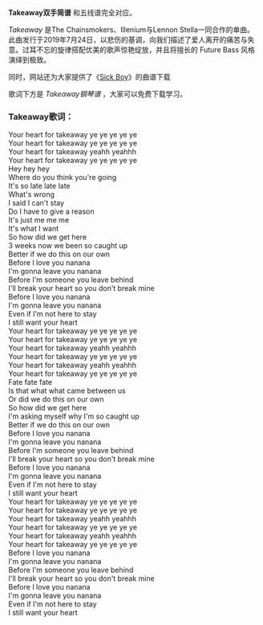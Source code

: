 

**Takeaway双手简谱** 和五线谱完全对应。

_Takeaway_ 是The Chainsmokers、Illenium与Lennon
Stella一同合作的单曲。此曲发行于2019年7月24日，以悲伤的基调，向我们描述了爱人离开的痛苦与失意。过耳不忘的旋律搭配优美的歌声惊艳绽放，并且将擅长的
Future Bass 风格演绎到极致。

同时，网站还为大家提供了《[Sick Boy](Music-9062-Sick-Boy-The-Chainsmokers.html "Sick
Boy")》的曲谱下载

歌词下方是 _Takeaway钢琴谱_ ，大家可以免费下载学习。

### Takeaway歌词：

Your heart for takeaway ye ye ye ye ye  
Your heart for takeaway ye ye ye ye ye  
Your heart for takeaway yeahh yeahhh  
Your heart for takeaway ye ye ye ye ye  
Hey hey hey  
Where do you think you're going  
It's so late late late  
What's wrong  
I said I can't stay  
Do I have to give a reason  
It's just me me me  
It's what I want  
So how did we get here  
3 weeks now we been so caught up  
Better if we do this on our own  
Before I love you nanana  
I'm gonna leave you nanana  
Before I'm someone you leave behind  
I'll break your heart so you don't break mine  
Before I love you nanana  
I'm gonna leave you nanana  
Even if I'm not here to stay  
I still want your heart  
Your heart for takeaway ye ye ye ye ye  
Your heart for takeaway ye ye ye ye ye  
Your heart for takeaway yeahh yeahhh  
Your heart for takeaway ye ye ye ye ye  
Your heart for takeaway yeahh yeahhh  
Your heart for takeaway ye ye ye ye ye  
Fate fate fate  
Is that what what came between us  
Or did we do this on our own  
So how did we get here  
I'm asking myself why I'm so caught up  
Better if we do this on our own  
Before I love you nanana  
I'm gonna leave you nanana  
Before I'm someone you leave behind  
I'll break your heart so you don't break mine  
Before I love you nanana  
I'm gonna leave you nanana  
Even if I'm not here to stay  
I still want your heart  
Your heart for takeaway ye ye ye ye ye  
Your heart for takeaway ye ye ye ye ye  
Your heart for takeaway yeahh yeahhh  
Your heart for takeaway ye ye ye ye ye  
Your heart for takeaway yeahh yeahhh  
Your heart for takeaway ye ye ye ye ye  
Before I love you nanana  
I'm gonna leave you nanana  
Before I'm someone you leave behind  
I'll break your heart so you don't break mine  
Before I love you nanana  
I'm gonna leave you nanana  
Even if I'm not here to stay  
I still want your heart

